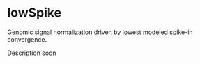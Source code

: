 # lowSpike
Genomic signal normalization driven by lowest modeled spike-in convergence.

Description soon
